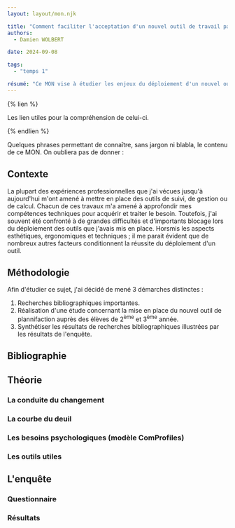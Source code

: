 ```yaml
---
layout: layout/mon.njk

title: "Comment faciliter l'acceptation d'un nouvel outil de travail par les collaborateurs ?"
authors:
  - Damien WOLBERT

date: 2024-09-08

tags: 
  - "temps 1"

résumé: "Ce MON vise à étudier les enjeux du déploiement d'un nouvel outil au sein d'une équipe : enjeux psychologiques, comportementaux, professionnels. Il me permettra d'aborder certain points de la conduite du changement et d'analyser les différentes ressouces rencontrées au regard d'un cas concret : la mise en place de l'outil destiné à remplacer Sérénade."
---
```


{% lien %}

Les lien utiles pour la compréhension de celui-ci.

{% endlien %}

Quelques phrases permettant de connaître, sans jargon ni blabla, le contenu de ce MON. On oubliera pas de donner :

## Contexte

La plupart des expériences professionnelles que j'ai vécues jusqu'à aujourd'hui m'ont amené à mettre en place des outils de suivi, de gestion ou de calcul. Chacun de ces travaux m'a amené à approfondir mes compétences techniques pour acquérir et traiter le besoin. Toutefois, j'ai souvent été confronté à de grandes difficultés et d'importants blocage lors du déploiement des outils que j'avais mis en place.
Horsmis les aspects esthétiques, ergonomiques et techniques ; il me parait évident que de nombreux autres facteurs conditionnent la réussite du déploiement d'un outil.

## Méthodologie

Afin d'étudier ce sujet, j'ai décidé de mené 3 démarches distinctes :
1. Recherches bibliographiques importantes.
2. Réalisation d'une étude concernant la mise en place du nouvel outil de plannifaction auprès des élèves de 2<sup>ème</sup> et 3<sup>ème</sup> année.
3. Synthétiser les résultats de recherches bibliographiques illustrées par les résultats de l'enquête.

## Bibliographie



## Théorie

### La conduite du changement


### La courbe du deuil


### Les besoins psychologiques (modèle ComProfiles)


### Les outils utiles


## L'enquête

### Questionnaire


### Résultats


## 